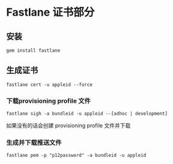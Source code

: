 # Fastlane 证书部分

## 安装

```
gem install fastlane
```

## 生成证书

```
fastlane cert -u appleid --force
```

### 下载provisioning profile 文件

```
fastlane sigh -a bundleid -u appleid --[adhoc | development]
```

如果没有的话会创建 provisioning profile 文件并下载

### 生成并下载推送文件

```
fastlane pem -p "p12password" -a bundleid -u appleid
```






